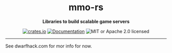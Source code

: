 <div align="center">
  <h1>mmo-rs</h1>
  <p>
    <strong>Libraries to build scalable game servers</strong>
  </p>
  <p>

[![crates.io](https://img.shields.io/crates/v/mmo?label=latest)](https://crates.io/crates/mmo)
[![Documentation](https://docs.rs/mmo/badge.svg?version=0.0.2)](https://docs.rs/mmo/0.0.2)
![MIT or Apache 2.0 licensed](https://img.shields.io/crates/l/mmo.svg)
  </p>
</div>

---

See dwarfhack.com for mor info for now.